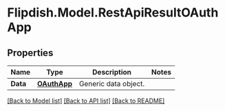 # Flipdish.Model.RestApiResultOAuthApp
## Properties

Name | Type | Description | Notes
------------ | ------------- | ------------- | -------------
**Data** | [**OAuthApp**](OAuthApp.md) | Generic data object. | 

[[Back to Model list]](../README.md#documentation-for-models) [[Back to API list]](../README.md#documentation-for-api-endpoints) [[Back to README]](../README.md)

